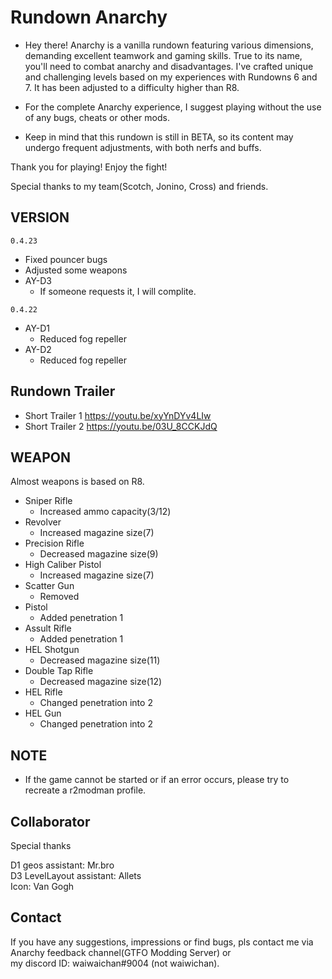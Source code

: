# Rundown Anarchy

- Hey there! Anarchy is a vanilla rundown featuring various dimensions, demanding excellent teamwork and gaming skills. True to its name, you'll need to combat anarchy and disadvantages. I've crafted unique and challenging levels based on my experiences with Rundowns 6 and 7. It has been adjusted to a difficulty higher than R8.

- For the complete Anarchy experience, I suggest playing without the use of any bugs, cheats or other mods.

- Keep in mind that this rundown is still in BETA, so its content may undergo frequent adjustments, with both nerfs and buffs.

Thank you for playing! Enjoy the fight!  

Special thanks to my team(Scotch, Jonino, Cross) and friends.

## VERSION

```0.4.23```

- Fixed pouncer bugs
- Adjusted some weapons
- AY-D3
  - If someone requests it, I will complite.

```0.4.22```

- AY-D1
  - Reduced fog repeller
- AY-D2
  - Reduced fog repeller

## Rundown Trailer

- Short Trailer 1 <https://youtu.be/xyYnDYv4LIw>
- Short Trailer 2 <https://youtu.be/03U_8CCKJdQ>

## WEAPON

Almost weapons is based on R8.

- Sniper Rifle
  - Increased ammo capacity(3/12)
- Revolver
  - Increased magazine size(7)
- Precision Rifle
  - Decreased magazine size(9)
- High Caliber Pistol
  - Increased magazine size(7)
- Scatter Gun
  - Removed
- Pistol
  - Added penetration 1
- Assult Rifle
  - Added penetration 1
- HEL Shotgun
  - Decreased magazine size(11)
- Double Tap Rifle
  - Decreased magazine size(12)
- HEL Rifle
  - Changed penetration into 2
- HEL Gun
  - Changed penetration into 2

## NOTE

- If the game cannot be started or if an error occurs, please try to recreate a r2modman profile.

## Collaborator

Special thanks

D1 geos assistant: Mr.bro  
D3 LevelLayout assistant: Allets  
Icon: Van Gogh

## Contact

If you have any suggestions, impressions or find bugs, pls contact me via  
Anarchy feedback channel(GTFO Modding Server) or  
my discord ID: waiwaichan#9004 (not waiwichan).
